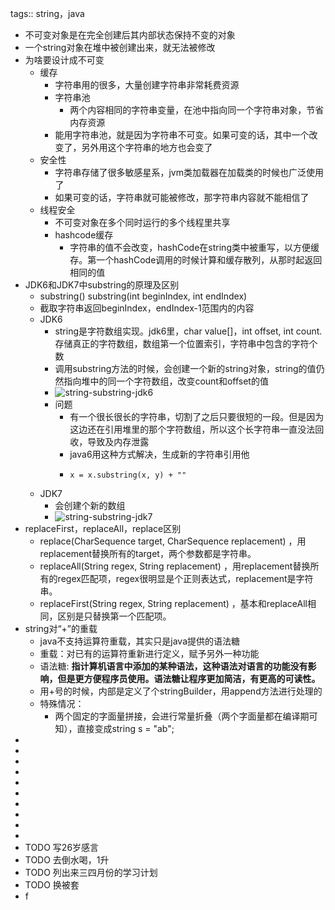 tags:: string，java

- 不可变对象是在完全创建后其内部状态保持不变的对象
- 一个string对象在堆中被创建出来，就无法被修改
- 为啥要设计成不可变
	- 缓存
		- 字符串用的很多，大量创建字符串非常耗费资源
		- 字符串池
			- 两个内容相同的字符串变量，在池中指向同一个字符串对象，节省内存资源
		- 能用字符串池，就是因为字符串不可变。如果可变的话，其中一个改变了，另外用这个字符串的地方也会变了
	- 安全性
		- 字符串存储了很多敏感星系，jvm类加载器在加载类的时候也广泛使用了
		- 如果可变的话，字符串就可能被修改，那字符串内容就不能相信了
	- 线程安全
		- 不可变对象在多个同时运行的多个线程里共享
		- hashcode缓存
			- 字符串的值不会改变，hashCode在string类中被重写，以方便缓存。第一个hashCode调用的时候计算和缓存散列，从那时起返回相同的值
- JDK6和JDK7中substring的原理及区别
	- substring() substring(int beginIndex, int endIndex)
	- 截取字符串返回beginIndex，endIndex-1范围内的内容
	- JDK6
		- string是字符数组实现。jdk6里，char value[]，int offset, int count.存储真正的字符数组，数组第一个位置索引，字符串中包含的字符个数
		- 调用substring方法的时候，会创建一个新的string对象，string的值仍然指向堆中的同一个字符数组，改变count和offset的值
		- ![string-substring-jdk6](http://www.programcreek.com/wp-content/uploads/2013/09/string-substring-jdk6-650x389.jpeg)
		- 问题
			- 有一个很长很长的字符串，切割了之后只要很短的一段。但是因为这边还在引用堆里的那个字符数组，所以这个长字符串一直没法回收，导致及内存泄露
			- java6用这种方式解决，生成新的字符串引用他
			- ```
			  x = x.substring(x, y) + ""
			  ```
	- JDK7
		- 会创建个新的数组
		- ![string-substring-jdk7](http://www.programcreek.com/wp-content/uploads/2013/09/string-substring-jdk71-650x389.jpeg)
- replaceFirst，replaceAll，replace区别
	- replace(CharSequence target, CharSequence replacement) ，用replacement替换所有的target，两个参数都是字符串。
	- replaceAll(String regex, String replacement) ，用replacement替换所有的regex匹配项，regex很明显是个正则表达式，replacement是字符串。
	- replaceFirst(String regex, String replacement) ，基本和replaceAll相同，区别是只替换第一个匹配项。
- string对“+”的重载
	- java不支持运算符重载，其实只是java提供的语法糖
	- 重载：对已有的运算符重新进行定义，赋予另外一种功能
	- 语法糖: **指计算机语言中添加的某种语法，这种语法对语言的功能没有影响，但是更方便程序员使用。语法糖让程序更加简洁，有更高的可读性。**
	- 用+号的时候，内部是定义了个stringBuilder，用append方法进行处理的
	- 特殊情况：
		- 两个固定的字面量拼接，会进行常量折叠（两个字面量都在编译期可知），直接变成string s = "ab";
-
-
-
-
-
-
-
-
-
-
- TODO 写26岁感言
- TODO 去倒水喝，1升
- TODO 列出来三四月份的学习计划
- TODO 换被套
- f